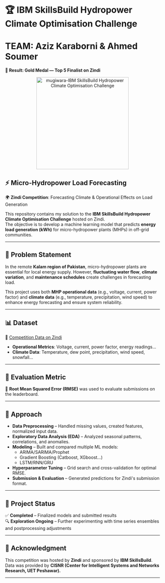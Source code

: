 # 🏆 IBM SkillsBuild Hydropower Climate Optimisation Challenge  
# TEAM: Aziz Karaborni & Ahmed Soumer
**🥇 Result: Gold Medal — Top 5 Finalist on Zindi**
<p align="center">
  <img src="https://github.com/user-attachments/assets/93afeaba-7d93-48d8-be4e-6ef45f5be31c" alt="mugiwara-IBM SkillsBuild Hydropower Climate Optimisation Challenge" width="300"/>
</p>

## ⚡ Micro-Hydropower Load Forecasting  
🌍 **Zindi Competition**: Forecasting Climate & Operational Effects on Load Generation

This repository contains my solution to the **IBM SkillsBuild Hydropower Climate Optimisation Challenge** hosted on Zindi.  
The objective is to develop a machine learning model that predicts **energy load generation (kWh)** for micro-hydropower plants (MHPs) in off-grid communities.

---

## 📌 Problem Statement

In the remote **Kalam region of Pakistan**, micro-hydropower plants are essential for local energy supply. However, **fluctuating water flow**, **climate variation**, and **maintenance schedules** create challenges in forecasting load.

This project uses both **MHP operational data** (e.g., voltage, current, power factor) and **climate data** (e.g., temperature, precipitation, wind speed) to enhance energy forecasting and ensure system reliability.

---

## 📊 Dataset

🔗 [Competition Data on Zindi](https://zindi.africa/competitions/ibm-skillsbuild-hydropower-climate-optimisation-challenge/data)

- **Operational Metrics**: Voltage, current, power factor, energy readings...
- **Climate Data**: Temperature, dew point, precipitation, wind speed, snowfall...

---

## 🧪 Evaluation Metric

📏 **Root Mean Squared Error (RMSE)** was used to evaluate submissions on the leaderboard.

---

## 🚀 Approach

- **Data Preprocessing** – Handled missing values, created features, normalized input data.
- **Exploratory Data Analysis (EDA)** – Analyzed seasonal patterns, correlations, and anomalies.
- **Modeling** – Built and compared multiple ML models:
  - ARIMA/SARIMA/Prophet
  - Gradient Boosting (Catboost, XGboost...)
  - LSTM/RNN/GRU
- **Hyperparameter Tuning** – Grid search and cross-validation for optimal RMSE.
- **Submission & Evaluation** – Generated predictions for Zindi's submission format.

---

## 📌 Project Status

✅ **Completed** – Finalized models and submitted results  
🔍 **Exploration Ongoing** – Further experimenting with time series ensembles and postprocessing adjustments

---

## 🙏 Acknowledgment

This competition was hosted by **Zindi** and sponsored by **IBM SkillsBuild**.  
Data was provided by **CISNR (Center for Intelligent Systems and Networks Research, UET Peshawar).**

---

